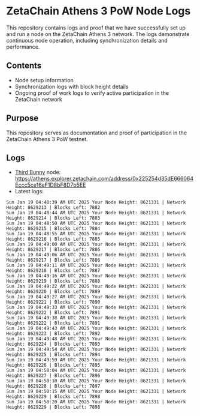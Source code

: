 # ZetaChain Athens 3 PoW Node Logs
This repository contains logs and proof that we have successfully set up and run a node on the ZetaChain Athens 3 network. The logs demonstrate continuous node operation, including synchronization details and performance.

## Contents
- Node setup information
- Synchronization logs with block height details
- Ongoing proof of work logs to verify active participation in the ZetaChain network

## Purpose
This repository serves as documentation and proof of participation in the ZetaChain Athens 3 PoW testnet.

## Logs

- [Third Bunny](https://thirdbunny.xyz/) node: https://athens.explorer.zetachain.com/address/0x225254d35dE666064Eccc5ce16eF1D8bF8D7b5EE
- Latest logs:
```
Sun Jan 19 04:48:39 AM UTC 2025 Your Node Height: 8621331 | Network Height: 8629213 | Blocks Left: 7882
Sun Jan 19 04:48:44 AM UTC 2025 Your Node Height: 8621331 | Network Height: 8629214 | Blocks Left: 7883
Sun Jan 19 04:48:50 AM UTC 2025 Your Node Height: 8621331 | Network Height: 8629215 | Blocks Left: 7884
Sun Jan 19 04:48:55 AM UTC 2025 Your Node Height: 8621331 | Network Height: 8629216 | Blocks Left: 7885
Sun Jan 19 04:49:00 AM UTC 2025 Your Node Height: 8621331 | Network Height: 8629217 | Blocks Left: 7886
Sun Jan 19 04:49:06 AM UTC 2025 Your Node Height: 8621331 | Network Height: 8629217 | Blocks Left: 7886
Sun Jan 19 04:49:11 AM UTC 2025 Your Node Height: 8621331 | Network Height: 8629218 | Blocks Left: 7887
Sun Jan 19 04:49:16 AM UTC 2025 Your Node Height: 8621331 | Network Height: 8629219 | Blocks Left: 7888
Sun Jan 19 04:49:22 AM UTC 2025 Your Node Height: 8621331 | Network Height: 8629220 | Blocks Left: 7889
Sun Jan 19 04:49:27 AM UTC 2025 Your Node Height: 8621331 | Network Height: 8629221 | Blocks Left: 7890
Sun Jan 19 04:49:33 AM UTC 2025 Your Node Height: 8621331 | Network Height: 8629222 | Blocks Left: 7891
Sun Jan 19 04:49:38 AM UTC 2025 Your Node Height: 8621331 | Network Height: 8629222 | Blocks Left: 7891
Sun Jan 19 04:49:43 AM UTC 2025 Your Node Height: 8621331 | Network Height: 8629223 | Blocks Left: 7892
Sun Jan 19 04:49:48 AM UTC 2025 Your Node Height: 8621331 | Network Height: 8629224 | Blocks Left: 7893
Sun Jan 19 04:49:54 AM UTC 2025 Your Node Height: 8621331 | Network Height: 8629225 | Blocks Left: 7894
Sun Jan 19 04:49:59 AM UTC 2025 Your Node Height: 8621331 | Network Height: 8629226 | Blocks Left: 7895
Sun Jan 19 04:50:04 AM UTC 2025 Your Node Height: 8621331 | Network Height: 8629227 | Blocks Left: 7896
Sun Jan 19 04:50:10 AM UTC 2025 Your Node Height: 8621331 | Network Height: 8629228 | Blocks Left: 7897
Sun Jan 19 04:50:15 AM UTC 2025 Your Node Height: 8621331 | Network Height: 8629229 | Blocks Left: 7898
Sun Jan 19 04:50:20 AM UTC 2025 Your Node Height: 8621331 | Network Height: 8629229 | Blocks Left: 7898
```
